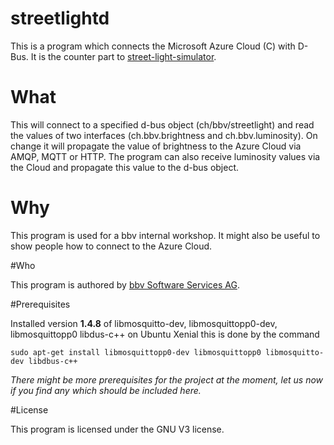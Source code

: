 # streetlightd

This is a program which connects the Microsoft Azure Cloud (C) with D-Bus. 
It is the counter part to [street-light-simulator](https://github.com/bbvch/street-light-simulator). 

# What

This will connect to a specified d-bus object (ch/bbv/streetlight) and read the values of two interfaces (ch.bbv.brightness and ch.bbv.luminosity). 
On change it will propagate the value of brightness to the Azure Cloud via AMQP, MQTT or HTTP. 
The program can also receive luminosity values via the Cloud and propagate this value to the d-bus object. 

# Why

This program is used for a bbv internal workshop. 
It might also be useful to show people how to connect to the Azure Cloud.

#Who

This program is authored by [bbv Software Services AG](https://www.bbv.ch).

#Prerequisites

Installed version **1.4.8** of libmosquitto-dev, libmosquittopp0-dev, libmosquittopp0 libdus-c++ on Ubuntu Xenial this is done by the command

    sudo apt-get install libmosquittopp0-dev libmosquittopp0 libmosquitto-dev libdbus-c++
    
*There might be more prerequisites for the project at the moment, let us now if you find any which should be included here.*
    
    

#License 

This program is licensed under the GNU V3 license.
